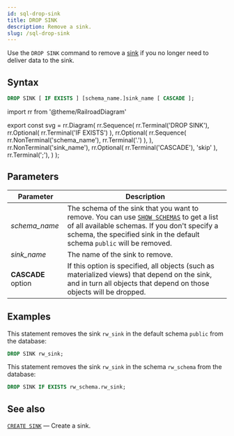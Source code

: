 ```yaml
---
id: sql-drop-sink
title: DROP SINK
description: Remove a sink.
slug: /sql-drop-sink
---
```


<head>
  <link rel="canonical" href="https://docs.risingwave.com/docs/current/sql-drop-sink/" />
</head>

Use the `DROP SINK` command to remove a [sink](sql-create-sink.md) if you no longer need to deliver data to the sink.

## Syntax

```sql
DROP SINK [ IF EXISTS ] [schema_name.]sink_name [ CASCADE ];
```

import rr from '@theme/RailroadDiagram'

export const svg = rr.Diagram(
rr.Sequence(
rr.Terminal('DROP SINK'),
rr.Optional(
rr.Terminal('IF EXISTS')
),
rr.Optional(
rr.Sequence(
rr.NonTerminal('schema_name'),
rr.Terminal('.')
),
),
rr.NonTerminal('sink_name'),
rr.Optional(
rr.Terminal('CASCADE'), 'skip'
),
rr.Terminal(';'),
)
);

<Drawer SVG={svg} />

## Parameters

| Parameter          | Description                                                                                                                                                                                                                                 |
| ------------------ | ------------------------------------------------------------------------------------------------------------------------------------------------------------------------------------------------------------------------------------------- |
| _schema_name_      | The schema of the sink that you want to remove. You can use [`SHOW SCHEMAS`](sql-show-schemas.md) to get a list of all available schemas. If you don't specify a schema, the specified sink in the default schema `public` will be removed. |
| _sink_name_        | The name of the sink to remove.                                                                                                                                                                                                             |
| **CASCADE** option | If this option is specified, all objects (such as materialized views) that depend on the sink, and in turn all objects that depend on those objects will be dropped.                                                                        |

## Examples

This statement removes the sink `rw_sink` in the default schema `public` from the database:

```sql
DROP SINK rw_sink;
```

This statement removes the sink `rw_sink` in the schema `rw_schema` from the database:

```sql
DROP SINK IF EXISTS rw_schema.rw_sink;
```

## See also

[`CREATE SINK`](sql-create-sink.md) — Create a sink.

